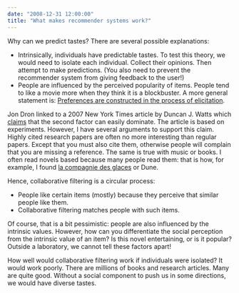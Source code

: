 ```yaml
---
date: "2008-12-31 12:00:00"
title: "What makes recommender systems work?"
---
```




Why can we predict tastes? There are several possible explanations:

- Intrinsically, individuals have predictable tastes. To test this theory, we would need to isolate each individual. Collect their opinions. Then attempt to make predictions. (You also need to prevent the recommender system from giving feedback to the user!)
- People are influenced by the perceived popularity of items. People tend to like a movie more when they think it is a blockbuster. A  more general statement is: [Preferences are constructed in the process of elicitation](https://www.amazon.com/exec/obidos/ASIN/0521542200/decisionscien-20/104-8898607-1607167?%5Fencoding=UTF8&amp;camp=1789&amp;link%5Fcode=xm2).


Jon Dron linked to a 2007 New York Times article by Duncan J. Watts which [claims](http://www.nytimes.com/2007/04/15/magazine/15wwlnidealab.t.html?_r=4&amp;) that the second factor can easily dominate. The article is based on experiments. However, I have several arguments to support this claim.  Highly cited research papers are often no more interesting than regular papers. Except that you must also cite them, otherwise people will complain that you are missing a reference. The same is true with music or books. I often read novels based because many people read them: that is how, for example, I found [la compagnie des glaces](https://www.amazon.com/compagnie-glaces-ceinture-feu/dp/2265070750/ref=sr_1_1?ie=UTF8&amp;s=books&amp;qid=1230730696&amp;sr=8-1) or Dune.

Hence,  collaborative filtering is a circular process:

- People like certain items (mostly) because they perceive that similar people like them.
- Collaborative filtering matches people with such items.


Of course, that is a bit pessimistic: people are also influenced by the intrinsic values. However, how can you differentiate the social perception from the intrinsic value of an item? Is this novel entertaining, or is it popular? Outside a laboratory, we cannot tell these factors apart!

How well would collaborative filtering work if individuals were isolated? It would work poorly. There are millions of books and research articles. Many are quite good. Without a social component to push us in some directions, we would have diverse tastes.

